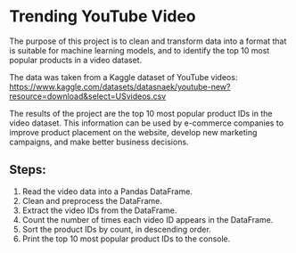 # Trending YouTube Video

The purpose of this project is to clean and transform data into a format that is suitable for machine learning models, and to identify the top 10 most popular products in a video dataset.

The data was taken from a Kaggle dataset of YouTube videos: https://www.kaggle.com/datasets/datasnaek/youtube-new?resource=download&select=USvideos.csv

The results of the project are the top 10 most popular product IDs in the video dataset. This information can be used by e-commerce companies to improve product placement on the website, develop new marketing campaigns, and make better business decisions.

## Steps:

1. Read the video data into a Pandas DataFrame.
2. Clean and preprocess the DataFrame.
3. Extract the video IDs from the DataFrame.
4. Count the number of times each video ID appears in the DataFrame.
5. Sort the product IDs by count, in descending order.
6. Print the top 10 most popular product IDs to the console.
